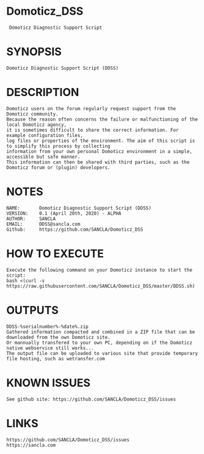 # Domoticz_DSS
	 Domoticz Diagnostic Support Script
 
# SYNOPSIS
	Domoticz Diagnostic Support Script (DDSS)

# DESCRIPTION
	Domoticz users on the forum regularly request support from the Domoticz community. 
	Because the reason often concerns the failure or malfunctioning of the local Domoticz agency, 
	it is sometimes difficult to share the correct information. For example configuration files, 
	log files or properties of the environment. The aim of this script is to simplify this process by collecting 
	information from your own personal Domoticz environment in a simple, accessible but safe manner. 
	This information can then be shared with third parties, such as the Domoticz forum or (plugin) developers.

# NOTES
	NAME:		Domoticz Diagnostic Support Script (DDSS)
	VERSION: 	0.1 (April 20th, 2020) - ALPHA
	AUTHOR: 	SANCLA
	EMAIL: 		DDSS@sancla.com
	Github:		https://github.com/SANCLA/Domoticz_DSS
	
# HOW TO EXECUTE
	Execute the following command on your Domoticz instance to start the script:
	bash <(curl -s https://raw.githubusercontent.com/SANCLA/Domoticz_DSS/master/DDSS.sh)
	
# OUTPUTS
	DDSS-%serialnumber%-%date%.zip
	Gathered information compacted and combined in a ZIP file that can be downloaded from the own Domoticz site.
	Or mannually transfered to your own PC, depending on if the Domoticz native webservice still works...
	The output file can be uploaded to various site that provide temporary file hosting, such as wetransfer.com

# KNOWN ISSUES
	See github site: https://github.com/SANCLA/Domoticz_DSS/issues

# LINKS
	https://github.com/SANCLA/Domoticz_DSS/issues
	https://sancla.com
